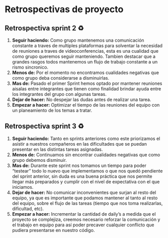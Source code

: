 # Retrospectivas de proyecto


## Retrospectiva sprint 2 ♻️

1. **Seguir haciendo:** Como grupo mantenemos una comunicación constante a traves de multiples plataformas para solventar la necesidad de reuniones a traves de videoconferencias, esta es una cualidad que como grupo queremos seguir manteniendo. Tambien destacar que a grandes rasgos todos mantenemos un flujo de trabajo constante a un rismo sincronico.
2. **Menos de:** Por el momento no encontramos cualidades negativas que como grupo deba considerarse a disminuirlas.
3. **Mas de:** Pasado el primer Sprint hemos optado por mantener reuniones aisalas entre integrantes que tienen como finalidad brindar ayuda entre los integrantes del grupo con algunas tareas.
4. **Dejar de hacer:** No despejar las dudas antes de realizar una tarea.
5. **Empezar a hacer:** Optimizar el tiempo de las reuniones del equipo con un planeamiento de los temas a tratar.


## Retrospectiva sprint 3 ♻️

1. **Seguir haciendo:** Tanto en sprints anteriores como este priorizamos el asistir a nuestros compañeros en las dificultades que se puedan presentar en las distintas tareas asignadas.
2. **Menos de:** Continuamos sin encontrar cualidades negativas que como grupo debemos disminuir.
3. **Mas de:** Durante este sprint nos tomamos un tiempo para poder “testear” todo lo nuevo que implementamos o que nos quedó pendiente del sprint anterior, sin duda es una buena práctica que nos permite llegar más preparados y cumplir con el nivel de expectativa con el que iniciamos.
4. **Dejar de hacer:** No comunicar inconvenientes que surjan al resto del equipo, ya que es importante que podamos mantener al tanto al resto del equipo, sobre el flujo de las tareas (tiempo que nos toma realizarlas, dificultad, etc).
5. **Empezar a hacer:** Incrementar la cantidad de daily’s a medida que el proyecto se complejiza, creemos necesario reforzar la comunicación y el trabajo en equipo para así poder precaver cualquier conflicto que pudiera presentarse en nuestro código.
